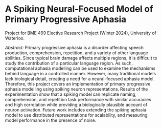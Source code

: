 # A Spiking Neural-Focused Model of Primary Progressive Aphasia

Project for BME 499 Elective Research Project (Winter 2024), University of Waterloo. 

_Abstract:_ Primary progressive aphasia is a disorder affecting speech production, comprehension, repetition, and a variety of other language abilities. Since typical brain damage affects multiple regions, it is difficult to study the contribution of a particular language region. As such, computational aphasia modelling can be used to examine the mechanisms behind language in a controlled manner. However,
many traditional models lack biological detail, creating a need for a neural-focused aphasia model. Therefore, this project covers an implementation of primary progressive aphasia modelling using spiking neuron representations. Results of the experimentation show that a spiking model can replicate naming, comprehension, and repetition task performance with similar accuracies and high correlation while providing a biologically plausible account of neuron activation. Future work includes extending the spiking aphasia model to use distributed representations for scalability, and measuring model performance in the presence of noise.
